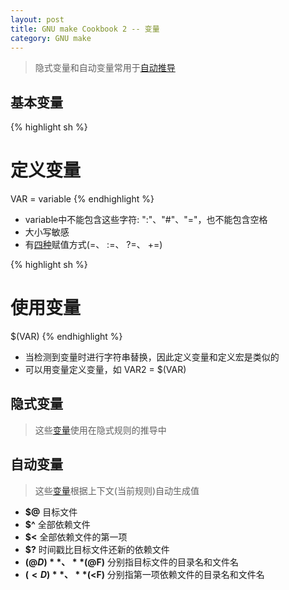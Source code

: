 ```yaml
---
layout: post
title: GNU make Cookbook 2 -- 变量
category: GNU make
---
```


> 隐式变量和自动变量常用于[自动推导](http://zhuzhenpeng.github.io/gnu%20make/2015/04/12/自动推导.html)

## 基本变量

{% highlight sh %}
# 定义变量
VAR = variable
{% endhighlight %}

- variable中不能包含这些字符: ":"、"#"、"="，也不能包含空格
- 大小写敏感
- 有[四种](http://stackoverflow.com/questions/448910/makefile-variable-assignment)赋值方式(=、 :=、 ?=、 +=)

{% highlight sh %}
# 使用变量
$(VAR)
{% endhighlight %}

- 当检测到变量时进行字符串替换，因此定义变量和定义宏是类似的
- 可以用变量定义变量，如 VAR2 = $(VAR)

## 隐式变量
> 这些[变量](http://www.gnu.org/software/make/manual/make.html#Implicit-Variables)使用在隐式规则的推导中

## 自动变量
> 这些[变量](http://www.gnu.org/software/make/manual/make.html#Automatic-Variables)根据上下文(当前规则)自动生成值

- **$@** 目标文件
- **$^** 全部依赖文件
- **$<** 全部依赖文件的第一项
- **$?** 时间戳比目标文件还新的依赖文件
- **$(@D)**、**$(@F)** 分别指目标文件的目录名和文件名
- **$(<D)**、**$(<F)** 分别指第一项依赖文件的目录名和文件名  
